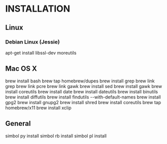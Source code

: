 # INSTALLATION

## Linux

### Debian Linux (Jessie)
apt-get install libssl-dev moreutils

## Mac OS X
brew install bash
brew tap homebrew/dupes
brew install grep
brew link grep
brew link pcre
brew link gawk
brew install sed
brew install gawk
brew install coreutils
brew install date
brew install dateutils
brew install binutils
brew install diffutils
brew install findutils --with-default-names
brew install gpg2
brew install gnupg2
brew install shred
brew install coreutils
brew tap homebrew/x11
brew install xclip

## General
simbol py install
simbol rb install
simbol pl install
